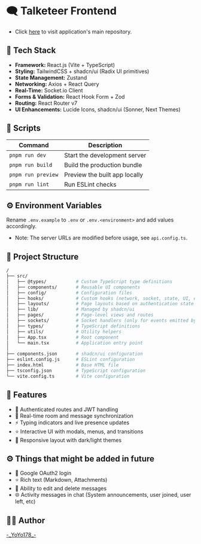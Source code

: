 # 🗨️ Talketeer Frontend
- Click [here](https://github.com/YoYo178/talketeer) to visit application's main repository.

## 🧩 Tech Stack

- **Framework:** React.js (Vite + TypeScript)
- **Styling:** TailwindCSS + shadcn/ui (Radix UI primitives)
- **State Management:** Zustand
- **Networking:** Axios + React Query
- **Real-Time:** Socket.io Client
- **Forms & Validation:** React Hook Form + Zod
- **Routing:** React Router v7
- **UI Enhancements:** Lucide Icons, shadcn/ui (Sonner, Next Themes)

## 🚀 Scripts

| Command | Description |
|----------|-------------|
| `pnpm run dev` | Start the development server |
| `pnpm run build` | Build the production bundle |
| `pnpm run preview` | Preview the built app locally |
| `pnpm run lint` | Run ESLint checks |


## ⚙️ Environment Variables
Rename `.env.example` to `.env` or `.env.<environment>` and add values accordingly.
  - Note: The server URLs are modified before usage, see `api.config.ts`.

## 📁 Project Structure
```bash
/
├── src/
│   ├── @types/           # Custom TypeScript type definitions
│   ├── components/       # Reusable UI components
│   ├── config/           # Configuration files
│   ├── hooks/            # Custom hooks (network, socket, state, UI, etc.)
│   ├── layouts/          # Page layouts based on authentication state
│   ├── lib/              # Managed by shadcn/ui
│   ├── pages/            # Page-level views and routes
│   ├── sockets/          # Socket handlers (only for events emitted by server)
│   ├── types/            # TypeScript definitions
│   ├── utils/            # Utility helpers
│   ├── App.tsx           # Root component
│   └── main.tsx          # Application entry point
│
├── components.json       # shadcn/ui configuration
├── eslint.config.js      # ESLint configuration
├── index.html            # Base HTML file
├── tsconfig.json         # TypeScript configuration
└── vite.config.ts        # Vite configuration
```

## 🧠 Features

- 🔐 Authenticated routes and JWT handling
- 💬 Real-time room and message synchronization
- ⚡ Typing indicators and live presence updates
- ⭐ Interactive UI with modals, menus, and transitions
- 📱 Responsive layout with dark/light themes

## ⚙️ Things that might be added in future

- 🔐 Google OAuth2 login
- ⭐ Rich text (Markdown, Attachments)
- 💬 Ability to edit and delete messages
- 🌐 Activity messages in chat (System announcements, user joined, user left, etc)

## 🧑‍💻 Author
[-\_YoYo178\_-](https://github.com/YoYo178)